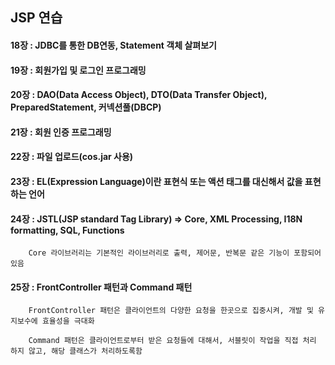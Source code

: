## JSP 연습

#### 18장 : JDBC를 통한 DB연동, Statement 객체 살펴보기

#### 19장 : 회원가입 및 로그인 프로그래밍

#### 20장 : DAO(Data Access Object), DTO(Data Transfer Object), PreparedStatement, 커넥션풀(DBCP)

#### 21장 : 회원 인증 프로그래밍

#### 22장 : 파일 업로드(cos.jar 사용)

#### 23장 : EL(Expression Language)이란 표현식 또는 액션 태그를 대신해서 값을 표현하는 언어

#### 24장 : JSTL(JSP standard Tag Library) => Core, XML Processing, I18N formatting, SQL, Functions
        Core 라이브러리는 기본적인 라이브러리로 출력, 제어문, 반복문 같은 기능이 포함되어 있음
        
#### 25장 : FrontController 패턴과 Command 패턴
        FrontController 패턴은 클라이언트의 다양한 요청을 한곳으로 집중시켜, 개발 및 유지보수에 효율성을 극대화 
        
        Command 패턴은 클라이언트로부터 받은 요청들에 대해서, 서블릿이 작업을 직접 처리 하지 않고, 해당 클래스가 처리하도록함
        


        
            


